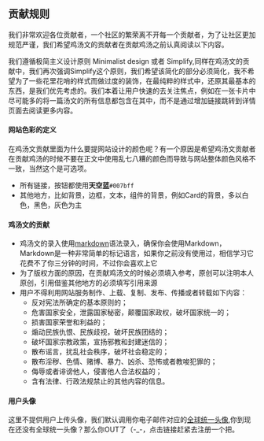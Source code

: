 ## 贡献规则
我们非常欢迎各位贡献者，一个社区的繁荣离不开每一个贡献者，为了让社区更加规范严谨，我们希望鸡汤文的贡献者在贡献鸡汤之前认真阅读以下内容。  

我们遵循极简主义设计原则 Minimalist design 或者 Simplify,同样在鸡汤文的贡献中，我们再次强调Simplify这个原则，我们希望该简化的部分必须简化，我不希望为了一些花里花哨的样式而做过度的装饰，在最纯粹的样式中，还原其最基本的东西，是我们优先考虑的。我们本着让用户快速的去关注焦点，例如在一张卡片中尽可能多的将一篇汤文的所有信息都包含在其中，而不是通过增加链接跳转到详情页面去阅读更多内容。

#### 网站色彩的定义
在鸡汤文贡献里面为什么要提网站设计的颜色呢？有一个原因是希望鸡汤文贡献者在贡献鸡汤的时候不要在正文中使用乱七八糟的颜色而导致与网站整体颜色风格不一致，当然这个是可选项。
+ 所有链接，按钮都使用**天空蓝**`#007bff`
+ 其他地方，比如背景，边框，文本，组件的背景，例如Card的背景，多以白色，黑色，灰色为主

#### 鸡汤文的贡献
+ 鸡汤文的录入使用[markdown](https://github.com/gansutianqi/october-wyds-plugins/blob/master/docs/1.md)语法录入，确保你会使用Markdown，Markdown是一种非常简单的标记语言，如果你之前没有使用过，相信学习它花费不了你三分钟的时间，不过你会喜欢上它
+ 为了版权方面的原因，在贡献鸡汤文的时候必须填入参考，原创可以注明本人原创，引用借鉴其他地方的必须填写引用来源
+ 用户不得利用网站服务制作、上载、复制、发布、传播或者转载如下内容：
    - 反对宪法所确定的基本原则的；
    - 危害国家安全，泄露国家秘密，颠覆国家政权，破坏国家统一的；
    - 损害国家荣誉和利益的；
    - 煽动民族仇恨、民族歧视，破坏民族团结的；
    - 破坏国家宗教政策，宣扬邪教和封建迷信的；
    - 散布谣言，扰乱社会秩序，破坏社会稳定的；
    - 散布淫秽、色情、赌博、暴力、凶杀、恐怖或者教唆犯罪的；
    - 侮辱或者诽谤他人，侵害他人合法权益的；
    - 含有法律、行政法规禁止的其他内容的信息。
    
#### 用户头像
这里不提供用户上传头像，我们默认调用你电子邮件对应的[全球统一头像](http://cn.gravatar.com/),你到现在还没有全球统一头像？那么你OUT了（-_-，点击链接赶紧去注册一个把。